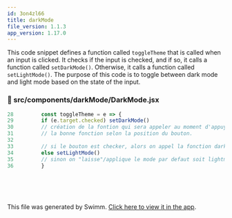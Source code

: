 ```yaml
---
id: 3on4zl66
title: darkMode
file_version: 1.1.3
app_version: 1.17.0
---
```


This code snippet defines a function called `toggleTheme` that is called when an input is clicked. It checks if the input is checked, and if so, it calls a function called `setDarkMode()`. Otherwise, it calls a function called `setLightMode()`. The purpose of this code is to toggle between dark mode and light mode based on the state of the input.
<!-- NOTE-swimm-snippet: the lines below link your snippet to Swimm -->
### 📄 src/components/darkMode/DarkMode.jsx
<!-- collapsed -->

```javascript
28         const toggleTheme = e => {
29         if (e.target.checked) setDarkMode()
30         // création de la fontion qui sera appeler au moment d'appuyer sur l'input et qui va s'occuper d'attribuer
31         // la bonne fonction selon la position du bouton. 
32         
33         // si le bouton est checker, alors on appel la fonction darkmode
34         else setLightMode()
35         // sinon on "laisse"/applique le mode par defaut soit lightmode
36         }
```

<br/>

<br/>

<br/>

This file was generated by Swimm. [Click here to view it in the app](https://app.swimm.io/repos/Z2l0aHViJTNBJTNBdG9nZ2xlLW1vZGUlM0ElM0FBbGV4YW5kcmVNb3JlYXUyMDAy/docs/3on4zl66).
